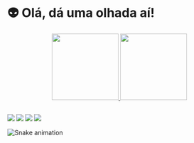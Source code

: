 # 👽 Olá, dá uma olhada aí!


<div align="center">
  <a href="https://github.com/joaovitorffeijo">
  <img height="150em" src="https://github-readme-stats.vercel.app/api?username=joaovitorffeijo&show_icons=true&theme=dark&include_all_commits=true&count_private=true"/>
  <img height="150em" src="https://github-readme-stats.vercel.app/api/top-langs/?username=joaovitorffeijo&layout=compact&langs_count=7&theme=dark"/>
</div>
  
   ##
  
<div>
  <a href="https://www.instagram.com/joaovitorffeijo/" target="_blank"><img src="https://img.shields.io/badge/-Instagram-%23E4405F?style=for-the-badge&logo=instagram&logoColor=white" target="_blank"></a>
  <a href = "https://t.me/joaovitorffeijo"><img src="https://img.shields.io/badge/Telegram-2CA5E0?style=for-the-badge&logo=telegram&logoColor=white" target="_blank"></a>
  <a href = "mailto:joaovitorffeijo@gmail.com"><img src="https://img.shields.io/badge/-Gmail-%23333?style=for-the-badge&logo=gmail&logoColor=white" target="_blank"></a>
  <a href = "https://twitter.com/joaovitorffeijo"><img src="https://img.shields.io/badge/Twitter-1DA1F2?style=for-the-badge&logo=twitter&logoColor=white" target="_blank"></a>
  
  ![Snake animation](https://github.com/joaovitorffeijo/joaovitorffeijo/blob/output/github-contribution-grid-snake.svg)
</div>  
